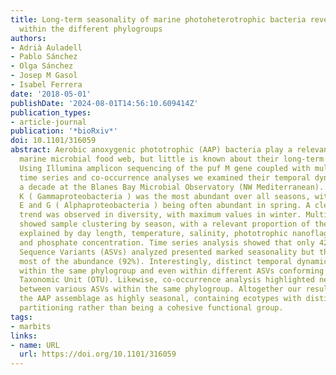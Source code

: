 ```yaml
---
title: Long-term seasonality of marine photoheterotrophic bacteria reveals low cohesiveness
  within the different phylogroups
authors:
- Adrià Auladell
- Pablo Sánchez
- Olga Sánchez
- Josep M Gasol
- Isabel Ferrera
date: '2018-05-01'
publishDate: '2024-08-01T14:56:10.609414Z'
publication_types:
- article-journal
publication: '*bioRxiv*'
doi: 10.1101/316059
abstract: Aerobic anoxygenic phototrophic (AAP) bacteria play a relevant role in the
  marine microbial food web, but little is known about their long-term seasonal dynamics.
  Using Illumina amplicon sequencing of the puf M gene coupled with multivariate,
  time series and co-occurrence analyses we examined their temporal dynamics over
  a decade at the Blanes Bay Microbial Observatory (NW Mediterranean). Phylogroup
  K ( Gammaproteobacteria ) was the most abundant over all seasons, with phylogroups
  E and G ( Alphaproteobacteria ) being often abundant in spring. A clear seasonal
  trend was observed in diversity, with maximum values in winter. Multivariate analyses
  showed sample clustering by season, with a relevant proportion of the variance (38%)
  explained by day length, temperature, salinity, phototrophic nanoflagellate abundance
  and phosphate concentration. Time series analysis showed that only 42% of the Amplicon
  Sequence Variants (ASVs) analyzed presented marked seasonality but these represented
  most of the abundance (92%). Interestingly, distinct temporal dynamics were observed
  within the same phylogroup and even within different ASVs conforming the same Operational
  Taxonomic Unit (OTU). Likewise, co-occurrence analysis highlighted negative associations
  between various ASVs within the same phylogroup. Altogether our results picture
  the AAP assemblage as highly seasonal, containing ecotypes with distinctive niche
  partitioning rather than being a cohesive functional group.
tags:
- marbits
links:
- name: URL
  url: https://doi.org/10.1101/316059
---
```

